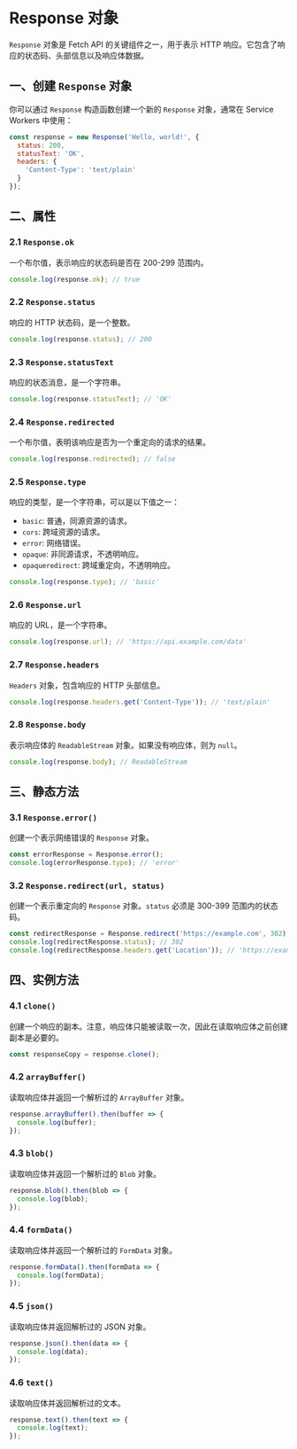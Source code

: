 # Response 对象

`Response` 对象是 Fetch API 的关键组件之一，用于表示 HTTP 响应。它包含了响应的状态码、头部信息以及响应体数据。

## 一、创建 `Response` 对象

你可以通过 `Response` 构造函数创建一个新的 `Response` 对象，通常在 Service Workers 中使用：

```javascript
const response = new Response('Hello, world!', {
  status: 200,
  statusText: 'OK',
  headers: {
    'Content-Type': 'text/plain'
  }
});
```

## 二、属性

### 2.1 `Response.ok`

一个布尔值，表示响应的状态码是否在 200-299 范围内。

```javascript
console.log(response.ok); // true
```

### 2.2 `Response.status`

响应的 HTTP 状态码，是一个整数。

```javascript
console.log(response.status); // 200
```

### 2.3 `Response.statusText`

响应的状态消息，是一个字符串。

```javascript
console.log(response.statusText); // 'OK'
```

### 2.4 `Response.redirected`

一个布尔值，表明该响应是否为一个重定向的请求的结果。

```javascript
console.log(response.redirected); // false
```

### 2.5 `Response.type`

响应的类型，是一个字符串，可以是以下值之一：

- `basic`: 普通，同源资源的请求。
- `cors`: 跨域资源的请求。
- `error`: 网络错误。
- `opaque`: 非同源请求，不透明响应。
- `opaqueredirect`: 跨域重定向，不透明响应。

```javascript
console.log(response.type); // 'basic'
```

### 2.6 `Response.url`

响应的 URL，是一个字符串。

```javascript
console.log(response.url); // 'https://api.example.com/data'
```

### 2.7 `Response.headers`

`Headers` 对象，包含响应的 HTTP 头部信息。

```javascript
console.log(response.headers.get('Content-Type')); // 'text/plain'
```

### 2.8 `Response.body`

表示响应体的 `ReadableStream` 对象。如果没有响应体，则为 `null`。

```javascript
console.log(response.body); // ReadableStream
```

## 三、静态方法

### 3.1 `Response.error()`

创建一个表示网络错误的 `Response` 对象。

```javascript
const errorResponse = Response.error();
console.log(errorResponse.type); // 'error'
```

### 3.2 `Response.redirect(url, status)`

创建一个表示重定向的 `Response` 对象。`status` 必须是 300-399 范围内的状态码。

```javascript
const redirectResponse = Response.redirect('https://example.com', 302);
console.log(redirectResponse.status); // 302
console.log(redirectResponse.headers.get('Location')); // 'https://example.com'
```

## 四、实例方法

### 4.1 `clone()`

创建一个响应的副本。注意，响应体只能被读取一次，因此在读取响应体之前创建副本是必要的。

```javascript
const responseCopy = response.clone();
```

### 4.2 `arrayBuffer()`

读取响应体并返回一个解析过的 `ArrayBuffer` 对象。

```javascript
response.arrayBuffer().then(buffer => {
  console.log(buffer);
});
```

### 4.3 `blob()`

读取响应体并返回一个解析过的 `Blob` 对象。

```javascript
response.blob().then(blob => {
  console.log(blob);
});
```

### 4.4 `formData()`

读取响应体并返回一个解析过的 `FormData` 对象。

```javascript
response.formData().then(formData => {
  console.log(formData);
});
```

### 4.5 `json()`

读取响应体并返回解析过的 JSON 对象。

```javascript
response.json().then(data => {
  console.log(data);
});
```

### 4.6 `text()`

读取响应体并返回解析过的文本。

```javascript
response.text().then(text => {
  console.log(text);
});
```
